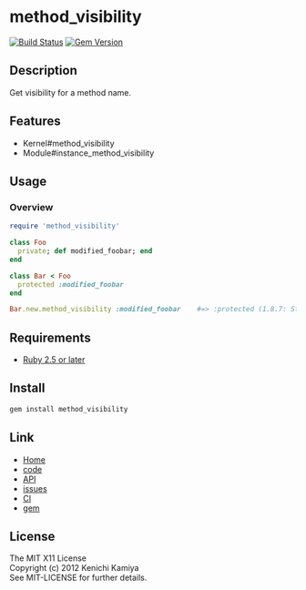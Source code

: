 method_visibility
====================

[![Build Status](https://secure.travis-ci.org/kachick/method_visibility.png)](http://travis-ci.org/kachick/method_visibility)
[![Gem Version](https://badge.fury.io/rb/method_visibility.png)](http://badge.fury.io/rb/method_visibility)

Description
-----------

Get visibility for a method name.

Features
--------

* Kernel#method_visibility
* Module#instance_method_visibility

Usage
-----

### Overview

```ruby
require 'method_visibility'

class Foo
  private; def modified_foobar; end
end

class Bar < Foo
  protected :modified_foobar
end

Bar.new.method_visibility :modified_foobar    #=> :protected (1.8.7: String, 1.9~: Symbol)
```

Requirements
-------------

* [Ruby 2.5 or later](http://travis-ci.org/#!/kachick/method_visibility)

Install
-------

```bash
gem install method_visibility
```

Link
----

* [Home](http://kachick.github.com/method_visibility/)
* [code](https://github.com/kachick/method_visibility)
* [API](http://kachick.github.com/method_visibility/yard/frames.html)
* [issues](https://github.com/kachick/method_visibility/issues)
* [CI](http://travis-ci.org/#!/kachick/method_visibility)
* [gem](https://rubygems.org/gems/method_visibility)

License
--------

The MIT X11 License  
Copyright (c) 2012 Kenichi Kamiya  
See MIT-LICENSE for further details.


